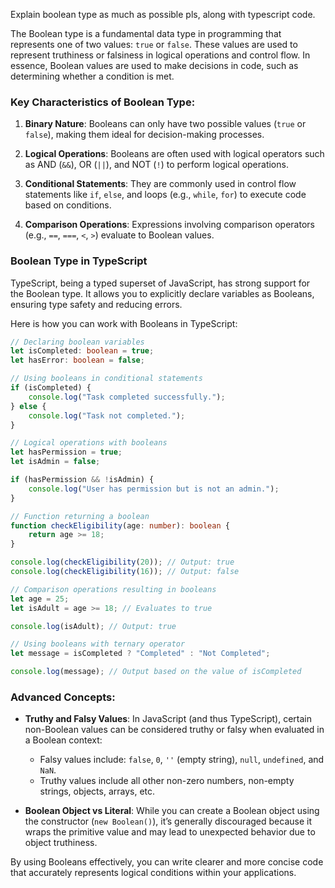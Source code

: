Explain boolean type as much as possible pls, along with typescript code.



The Boolean type is a fundamental data type in programming that represents one of two values: `true` or `false`. These values are used to represent truthiness or falsiness in logical operations and control flow. In essence, Boolean values are used to make decisions in code, such as determining whether a condition is met.

### Key Characteristics of Boolean Type:

1. **Binary Nature**: Booleans can only have two possible values (`true` or `false`), making them ideal for decision-making processes.
   
2. **Logical Operations**: Booleans are often used with logical operators such as AND (`&&`), OR (`||`), and NOT (`!`) to perform logical operations.

3. **Conditional Statements**: They are commonly used in control flow statements like `if`, `else`, and loops (e.g., `while`, `for`) to execute code based on conditions.

4. **Comparison Operations**: Expressions involving comparison operators (e.g., `==`, `===`, `<`, `>`) evaluate to Boolean values.

### Boolean Type in TypeScript

TypeScript, being a typed superset of JavaScript, has strong support for the Boolean type. It allows you to explicitly declare variables as Booleans, ensuring type safety and reducing errors.

Here is how you can work with Booleans in TypeScript:

```typescript
// Declaring boolean variables
let isCompleted: boolean = true;
let hasError: boolean = false;

// Using booleans in conditional statements
if (isCompleted) {
    console.log("Task completed successfully.");
} else {
    console.log("Task not completed.");
}

// Logical operations with booleans
let hasPermission = true;
let isAdmin = false;

if (hasPermission && !isAdmin) {
    console.log("User has permission but is not an admin.");
}

// Function returning a boolean
function checkEligibility(age: number): boolean {
    return age >= 18;
}

console.log(checkEligibility(20)); // Output: true
console.log(checkEligibility(16)); // Output: false

// Comparison operations resulting in booleans
let age = 25;
let isAdult = age >= 18; // Evaluates to true

console.log(isAdult); // Output: true

// Using booleans with ternary operator
let message = isCompleted ? "Completed" : "Not Completed";

console.log(message); // Output based on the value of isCompleted
```

### Advanced Concepts:

- **Truthy and Falsy Values**:
  In JavaScript (and thus TypeScript), certain non-Boolean values can be considered truthy or falsy when evaluated in a Boolean context:
  - Falsy values include: `false`, `0`, `''` (empty string), `null`, `undefined`, and `NaN`.
  - Truthy values include all other non-zero numbers, non-empty strings, objects, arrays, etc.
  
- **Boolean Object vs Literal**:
  While you can create a Boolean object using the constructor (`new Boolean()`), it’s generally discouraged because it wraps the primitive value and may lead to unexpected behavior due to object truthiness.

By using Booleans effectively, you can write clearer and more concise code that accurately represents logical conditions within your applications.
